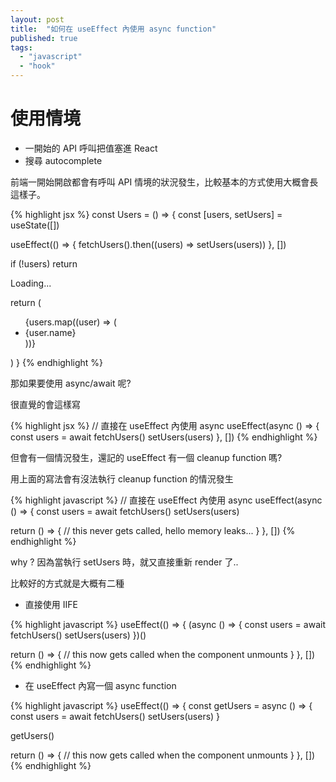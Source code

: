 ```yaml
---
layout: post
title:  "如何在 useEffect 內使用 async function"
published: true
tags: 
  - "javascript"
  - "hook"
---
```


# 使用情境
- 一開始的 API 呼叫把值塞進 React
- 搜尋 autocomplete

前端一開始開啟都會有呼叫 API 情境的狀況發生，比較基本的方式使用大概會長這樣子。

{% highlight jsx %}
const Users = () => {
  const [users, setUsers] = useState([])

  useEffect(() => {
    fetchUsers().then((users) => setUsers(users))
  }, [])

  if (!users) return <div>Loading...</div>

  return (
    <ul>
      {users.map((user) => (
        <li>{user.name}</li>
      ))}
    </ul>
  )
}
{% endhighlight %}

那如果要使用 async/await 呢?

很直覺的會這樣寫

{% highlight jsx %}
// 直接在 useEffect 內使用 async
useEffect(async () => {
  const users = await fetchUsers()
  setUsers(users)
}, [])
{% endhighlight %}

但會有一個情況發生，還記的 useEffect 有一個 cleanup function 嗎?

用上面的寫法會有沒法執行 cleanup function 的情況發生

{% highlight javascript %}
// 直接在 useEffect 內使用 async
useEffect(async () => {
  const users = await fetchUsers()
  setUsers(users)

  return () => {
    // this never gets called, hello memory leaks...
  }
}, [])
{% endhighlight %}

why ? 因為當執行 setUsers 時，就又直接重新 render 了..

比較好的方式就是大概有二種

- 直接使用 IIFE

{% highlight javascript %}
useEffect(() => {
  (async () => {
    const users = await fetchUsers()
    setUsers(users)
  })()

  return () => {
    // this now gets called when the component unmounts
  }
}, [])
{% endhighlight %}

- 在 useEffect 內寫一個 async function

{% highlight javascript %}
useEffect(() => {
  const getUsers = async () => {
    const users = await fetchUsers()
    setUsers(users)
  }

  getUsers()

  return () => {
    // this now gets called when the component unmounts
  }
}, [])
{% endhighlight %}